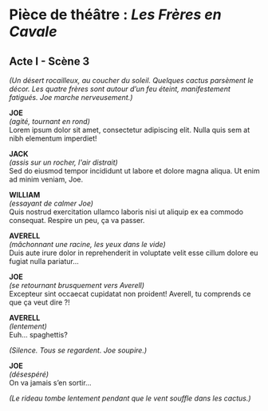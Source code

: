 # Pièce de théâtre : *Les Frères en Cavale*

## Acte I - Scène 3

*(Un désert rocailleux, au coucher du soleil. Quelques cactus parsèment le décor. Les quatre frères sont autour d’un feu éteint, manifestement fatigués. Joe marche nerveusement.)*

**JOE**  
*(agité, tournant en rond)*  
Lorem ipsum dolor sit amet, consectetur adipiscing elit. Nulla quis sem at nibh elementum imperdiet!

**JACK**  
*(assis sur un rocher, l'air distrait)*  
Sed do eiusmod tempor incididunt ut labore et dolore magna aliqua. Ut enim ad minim veniam, Joe.

**WILLIAM**  
*(essayant de calmer Joe)*  
Quis nostrud exercitation ullamco laboris nisi ut aliquip ex ea commodo consequat. Respire un peu, ça va passer.

**AVERELL**  
*(mâchonnant une racine, les yeux dans le vide)*  
Duis aute irure dolor in reprehenderit in voluptate velit esse cillum dolore eu fugiat nulla pariatur...

**JOE**  
*(se retournant brusquement vers Averell)*  
Excepteur sint occaecat cupidatat non proident! Averell, tu comprends ce que ça veut dire ?!

**AVERELL**  
*(lentement)*  
Euh... spaghettis?

*(Silence. Tous se regardent. Joe soupire.)*

**JOE**  
*(désespéré)*  
On va jamais s’en sortir…

*(Le rideau tombe lentement pendant que le vent souffle dans les cactus.)*
